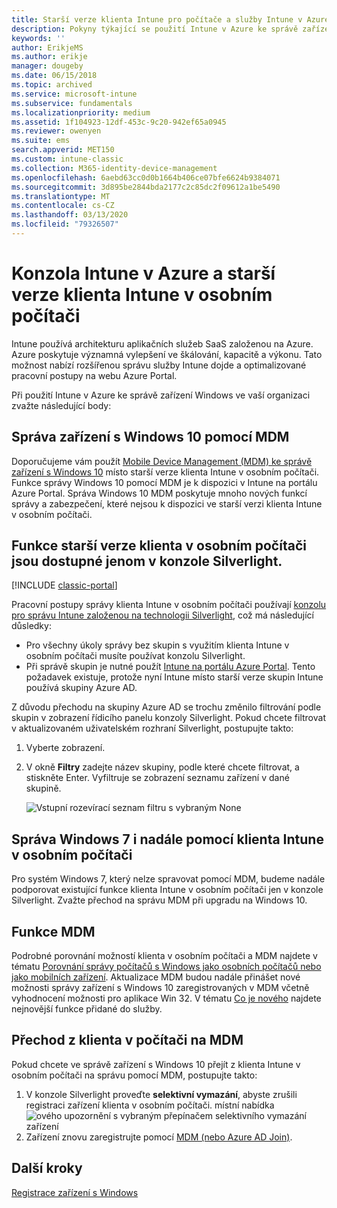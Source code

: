 ```yaml
---
title: Starší verze klienta Intune pro počítače a služby Intune v Azure
description: Pokyny týkající se použití Intune v Azure ke správě zařízení Windows ve vaší organizaci.
keywords: ''
author: ErikjeMS
ms.author: erikje
manager: dougeby
ms.date: 06/15/2018
ms.topic: archived
ms.service: microsoft-intune
ms.subservice: fundamentals
ms.localizationpriority: medium
ms.assetid: 1f104923-12df-453c-9c20-942ef65a0945
ms.reviewer: owenyen
ms.suite: ems
search.appverid: MET150
ms.custom: intune-classic
ms.collection: M365-identity-device-management
ms.openlocfilehash: 6aebd63cc0d0b1664b406ce07bfe6624b9384071
ms.sourcegitcommit: 3d895be2844bda2177c2c85dc2f09612a1be5490
ms.translationtype: MT
ms.contentlocale: cs-CZ
ms.lasthandoff: 03/13/2020
ms.locfileid: "79326507"
---
```

# <a name="intune-on-azure-console-and-legacy-intune-pc-client"></a>Konzola Intune v Azure a starší verze klienta Intune v osobním počítači

Intune používá architekturu aplikačních služeb SaaS založenou na Azure. Azure poskytuje významná vylepšení ve škálování, kapacitě a výkonu. Tato možnost nabízí rozšířenou správu služby Intune dojde a optimalizované pracovní postupy na webu Azure Portal. 

Při použití Intune v Azure ke správě zařízení Windows ve vaší organizaci zvažte následující body:

## <a name="manage-windows-10-devices-by-using-mdm"></a>Správa zařízení s Windows 10 pomocí MDM

Doporučujeme vám použít [Mobile Device Management (MDM) ke správě zařízení s Windows 10](../configuration/device-restrictions-windows-10.md) místo starší verze klienta Intune v osobním počítači. Funkce správy Windows 10 pomocí MDM je k dispozici v Intune na portálu Azure Portal. Správa Windows 10 MDM poskytuje mnoho nových funkcí správy a zabezpečení, které nejsou k dispozici ve starší verzi klienta Intune v osobním počítači.

## <a name="legacy-pc-client-features-are-only-available-in-the-silverlight-console"></a>Funkce starší verze klienta v osobním počítači jsou dostupné jenom v konzole Silverlight.

[!INCLUDE [classic-portal](../includes/classic-portal.md)]

Pracovní postupy správy klienta Intune v osobním počítači používají [konzolu pro správu Intune založenou na technologii Silverlight](https://manage.microsoft.com/), což má následující důsledky:

- Pro všechny úkoly správy bez skupin s využitím klienta Intune v osobním počítači musíte používat konzolu Silverlight.
- Při správě skupin je nutné použít [Intune na portálu Azure Portal](https://portal.azure.com/). Tento požadavek existuje, protože nyní Intune místo starší verze skupin Intune používá skupiny Azure AD. 

Z důvodu přechodu na skupiny Azure AD se trochu změnilo filtrování podle skupin v zobrazení řídicího panelu konzoly Silverlight. Pokud chcete filtrovat v aktualizovaném uživatelském rozhraní Silverlight, postupujte takto:

1. Vyberte zobrazení.
2. V okně **Filtry** zadejte název skupiny, podle které chcete filtrovat, a stiskněte Enter. Vyfiltruje se zobrazení seznamu zařízení v dané skupině.

   ![Vstupní rozevírací seznam filtru s vybraným None](./media/intune-legacy-pc-client/image01.png)


## <a name="continue-to-manage-windows-7-by-using-intune-pc-client"></a>Správa Windows 7 i nadále pomocí klienta Intune v osobním počítači

Pro systém Windows 7, který nelze spravovat pomocí MDM, budeme nadále podporovat existující funkce klienta Intune v osobním počítači jen v konzole Silverlight. Zvažte přechod na správu MDM při upgradu na Windows 10.

## <a name="mdm-capabilities"></a>Funkce MDM

Podrobné porovnání možností klienta v osobním počítači a MDM najdete v tématu [Porovnání správy počítačů s Windows jako osobních počítačů nebo jako mobilních zařízení](pc-management-comparison.md). Aktualizace MDM budou nadále přinášet nové možnosti správy zařízení s Windows 10 zaregistrovaných v MDM včetně vyhodnocení možnosti pro aplikace Win 32. V tématu [Co je nového](whats-new.md) najdete nejnovější funkce přidané do služby.

## <a name="switch-from-pc-client-to-mdm"></a>Přechod z klienta v počítači na MDM

Pokud chcete ve správě zařízení s Windows 10 přejít z klienta Intune v osobním počítači na správu pomocí MDM, postupujte takto:

1. V konzole Silverlight proveďte **selektivní vymazání**, abyste zrušili registraci zařízení klienta v osobním počítači.
  místní nabídka ![ového upozornění s vybraným přepínačem selektivního vymazání zařízení](./media/intune-legacy-pc-client/image02.png)
2. Zařízení znovu zaregistrujte pomocí [MDM (nebo Azure AD Join)](../enrollment/windows-enroll.md).

## <a name="next-steps"></a>Další kroky
[Registrace zařízení s Windows](../enrollment/windows-enroll.md)
